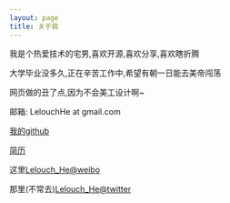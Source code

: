 ```yaml
---
layout: page
title: 关于我
---
```


我是个热爱技术的宅男,喜欢开源,喜欢分享,喜欢瞎折腾

大学毕业没多久,正在辛苦工作中,希望有朝一日能去美帝闯荡

网页做的丑了点,因为不会美工设计啊~

邮箱: LelouchHe at gmail.com

[我的github](https://github.com/LelouchHe)

[简历](http://www.linkedin.com/in/lelouchhe)

这里[Lelouch_He@weibo](http://weibo.com/lelouchhe)

那里(不常去)[Lelouch_He@twitter](http://twitter.com/Lelouch_He)
